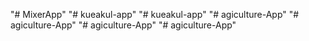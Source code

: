 "# MixerApp" 
"# kueakul-app" 
"# kueakul-app" 
"# agiculture-App" 
"# agiculture-App" 
"# agiculture-App" 
"# agiculture-App" 

